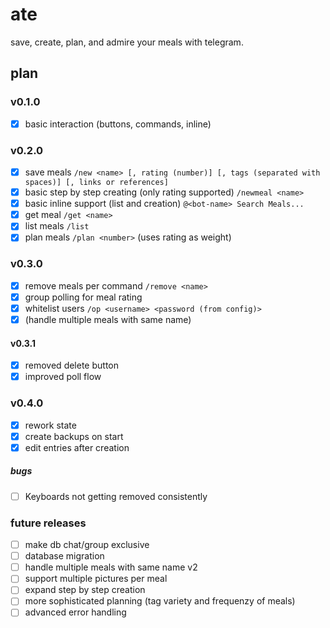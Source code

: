 # ate

save, create, plan, and admire your meals with telegram.

## plan

### v0.1.0

- [X] basic interaction (buttons, commands, inline)

### v0.2.0

- [X] save meals `/new <name> [, rating (number)] [, tags (separated with spaces)] [, links or references]`
- [X] basic step by step creating (only rating supported) `/newmeal <name>`
- [X] basic inline support (list and creation) `@<bot-name> Search Meals...`
- [X] get meal `/get <name>`
- [X] list meals `/list`
- [X] plan meals `/plan <number>` (uses rating as weight)

### v0.3.0

- [X] remove meals per command `/remove <name>`
- [X] group polling for meal rating
- [X] whitelist users `/op <username> <password (from config)>`
- [X] (handle multiple meals with same name)

#### v0.3.1

- [X] removed delete button
- [X] improved poll flow

### v0.4.0

- [X] rework state
- [X] create backups on start
- [X] edit entries after creation

##### bugs

- [ ] Keyboards not getting removed consistently

### future releases

- [ ] make db chat/group exclusive
- [ ] database migration
- [ ] handle multiple meals with same name v2
- [ ] support multiple pictures per meal
- [ ] expand step by step creation
- [ ] more sophisticated planning (tag variety and frequenzy of meals)
- [ ] advanced error handling
